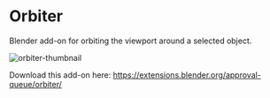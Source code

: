 # Orbiter
Blender add-on for orbiting the viewport around a selected object.

![orbiter-thumbnail](https://github.com/user-attachments/assets/1b477d68-8f86-43da-9f7f-9af5a4379f23)

Download this add-on here: https://extensions.blender.org/approval-queue/orbiter/
